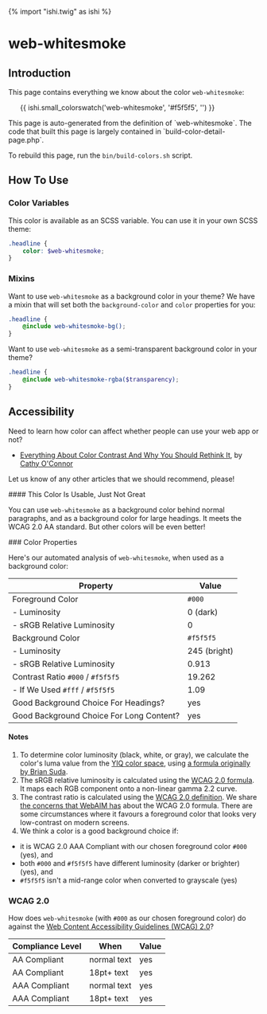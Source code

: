 {% import "ishi.twig" as ishi %}
# web-whitesmoke

## Introduction

This page contains everything we know about the color `web-whitesmoke`:

<div class="grid">
    <div class="cell">
        <div class="swatch">
            <ul>
                {{ ishi.small_colorswatch('web-whitesmoke', '#f5f5f5', '') }}
            </ul>
        </div>
    </div>
</div>

<div class="callout attention" markdown="1">
This page is auto-generated from the definition of `web-whitesmoke`. The code that built this page is largely contained in `build-color-detail-page.php`.

To rebuild this page, run the `bin/build-colors.sh` script.
</div>

## How To Use

### Color Variables

This color is available as an SCSS variable. You can use it in your own SCSS theme:

```scss
.headline {
    color: $web-whitesmoke;
}
```

### Mixins

Want to use `web-whitesmoke` as a background color in your theme? We have a mixin that will set both the `background-color` and `color` properties for you:

```scss
.headline {
    @include web-whitesmoke-bg();
}
```

Want to use `web-whitesmoke` as a semi-transparent background color in your theme?

```scss
.headline {
    @include web-whitesmoke-rgba($transparency);
}
```

## Accessibility

Need to learn how color can affect whether people can use your web app or not?

* [Everything About Color Contrast And Why You Should Rethink It](https://www.smashingmagazine.com/2014/10/color-contrast-tips-and-tools-for-accessibility/), by [Cathy O'Connor](http://www.twitter.com/cagocon)

Let us know of any other articles that we should recommend, please!
<div class="callout warning" markdown="1">
#### This Color Is Usable, Just Not Great

You can use `web-whitesmoke` as a background color behind normal paragraphs, and as a background color for large headings. It meets the WCAG 2.0 AA standard. But other colors will be even better!
</div>
### Color Properties

Here's our automated analysis of `web-whitesmoke`, when used as a background color:

Property | Value
---------|------
Foreground Color | `#000`
- Luminosity | 0 (dark)
- sRGB Relative Luminosity | 0
Background Color | `#f5f5f5`
- Luminosity | 245 (bright)
- sRGB Relative Luminosity | 0.913
Contrast Ratio `#000` / `#f5f5f5` | 19.262
- If We Used `#fff` / `#f5f5f5` | 1.09
Good Background Choice For Headings? | yes
Good Background Choice For Long Content? | yes

#### Notes

1. To determine color luminosity (black, white, or gray), we calculate the color's luma value from the [YIQ color space](https://en.wikipedia.org/wiki/YIQ), using [a formula originally by Brian Suda](https://24ways.org/2010/calculating-color-contrast/).
1. The sRGB relative luminosity is calculated using the [WCAG 2.0 formula](https://www.w3.org/TR/WCAG20/#relativeluminancedef). It maps each RGB component onto a non-linear gamma 2.2 curve.
1. The contrast ratio is calculated using the [WCAG 2.0 definition](https://www.w3.org/TR/2008/REC-WCAG20-20081211/#contrast-ratiodef). We share [the concerns that WebAIM has](http://webaim.org/blog/wcag-2-1-feedback/) about the WCAG 2.0 formula. There are some circumstances where it favours a foreground color that looks very low-contrast on modern screens.
1. We think a color is a good background choice if:
  - it is WCAG 2.0 AAA Compliant with our chosen foreground color `#000` (yes), and
  - both `#000` and `#f5f5f5` have different luminosity (darker or brighter) (yes), and
  - `#f5f5f5` isn't a mid-range color when converted to grayscale (yes)

### WCAG 2.0

How does `web-whitesmoke` (with `#000` as our chosen foreground color) do against the [Web Content Accessibility Guidelines (WCAG) 2.0](https://www.w3.org/TR/WCAG20/)?

Compliance Level | When | Value
-----------------|------|------
AA Compliant | normal text | yes
AA Compliant | 18pt+ text | yes
AAA Compliant | normal text | yes
AAA Compliant | 18pt+ text | yes